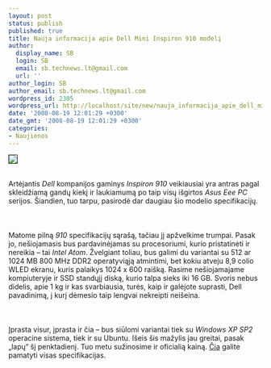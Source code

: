 ```yaml
---
layout: post
status: publish
published: true
title: Nauja informacija apie Dell Mini Inspiron 910 modelį
author:
  display_name: SB
  login: SB
  email: sb.technews.lt@gmail.com
  url: ''
author_login: SB
author_email: sb.technews.lt@gmail.com
wordpress_id: 2305
wordpress_url: http://localhost/site/new/nauja_informacija_apie_dell_mini_inspiron_910_modeli/
date: '2008-08-19 12:01:29 +0300'
date_gmt: '2008-08-19 12:01:29 +0300'
categories:
- Naujienos
---
```

<div class="imgright"><img src="http://www.technews.lt/upl/Failai/dellpencil22.jpg" border="1"></div>
<p><br>Artėjantis <i>Dell</i> kompanijos gaminys <i>Inspiron 910</i> veikiausiai yra antras pagal skleidžiamą gandų kiekį ir laukiamumą po taip visų išgirtos <i>Asus Eee PC</i> serijos. Šiandien, tuo tarpu, pasirodė dar daugiau šio modelio specifikacijų.<br />
<br><br />
<br>Matome pilną <i>910</i> specifikacijų sąrašą, tačiau jį apžvelkime trumpai. Pasak jo, nešiojamasis bus pardavinėjamas su procesoriumi, kurio pristatinėti ir nereikia – tai <i>Intel Atom</i>. Žvelgiant toliau, bus galimi du variantai su 512 ar 1024 MB 800 MHz DDR2 operatyviąją atmintimi, bet kokiu atveju 8,9 colio WLED ekranu, kuris palaikys 1024 x 600 raišką. Rasime nešiojamajame kompiuteryje ir SSD standųjį diską, kurio talpa sieks iki 16 GB. Svoris nebus didelis, apie 1 kg ir kas svarbiausia, turės, kaip ir galėjote suprasti, Dell pavadinimą, į kurį dėmesio taip lengvai nekreipti neišeina.<br />
<br><br />
<br>Įprasta visur, įprasta ir čia – bus siūlomi variantai tiek su <i>Windows XP SP2</i> operacine sistema, tiek ir su Ubuntu. Išeis šis mažylis jau greitai, pasak „lapų“ šį penktadienį. Tuo metu sužinosime ir oficialią kainą. <a class="ns" href="http://www.technews.lt/upl/Failai/dellproductoverviewwtmk1.jpg">Čia</a> galite pamatyti visas specifikacijas.<br />
<br><br />
<br><br />
<br></p>
